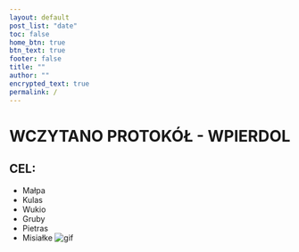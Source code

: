 ```yaml
---
layout: default
post_list: "date"
toc: false
home_btn: true
btn_text: true
footer: false
title: ""
author: ""
encrypted_text: true
permalink: /
---
```


# WCZYTANO PROTOKÓŁ - WPIERDOL

##  CEL:

* Małpa             
* Kulas
* Wukio
* Gruby
* Pietras
* Misiałke ![gif](https://i.imgflip.com/3epb3g.gif)

